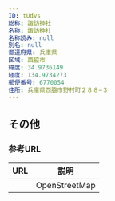 ```yaml
---
ID: tUdvs
総称: 諏訪神社
名称: 諏訪神社
名称読み: null
別名: null
都道府県: 兵庫県
区域: 西脇市
緯度: 34.9736149
経度: 134.9734273
郵便番号: 6770054
住所: 兵庫県西脇市野村町２８８−３
---
```


## その他

### 参考URL

| URL | 説明          |
| --- | ------------- |
|     | OpenStreetMap |
